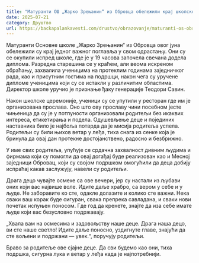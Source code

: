 ```yaml
---
title: "Матуранти ОШ „Жарко Зрењанин“ из Обровца обележили крај школског поглавља"
date: 2025-07-21
category: Друштво
url: https://backapalankavesti.com/drustvo/obrazovanje/maturanti-os-obrovca/
---
```


Матуранти Основне школе „Жарко Зрењанин“ из Обровца овог јуна обележили су крај једног важног поглавља у свом одрастању. Они су се окупили испред школе, где је у 19 часова започела свечана додела диплома. Разредна старешина се у краћем, али веома искреном обраћању, захвалила ученицима на протеклим годинама заједничког рада, као и присутним гостима на подршци, након чега су уручене дипломе ученицима који су се истакли у различитим областима. Директор школе уручио је признање ђаку генерације Теодори Савин.

Након школске церемоније, ученици су се упутили у ресторан где им је организована прослава. Оно што ову прославу чини посебном јесте чињеница да су је у потпуности организовали родитељи без икаквих интереса, етикетирања и подела. Одушевљење деце и појединих наставника било је најбоља потврда да је мисија родитеља успела. Родитељи су били њихов ветар у леђа, тиха снага из сенке која је бринула да овај дан протекне достојанствено, радосно и безбрижно.

У име свих родитеља, упућује се срдачна захвалност дивним људима и фирмама који су помогли да овај догађај буде реализован као и Месној заједници Обровац, који су својом подршком омогућили да деца добију испраћај какав заслужују, навели су родитељи.

Драга децо чувајте осмехе са ове вечери, јер су настали из љубави оних који вас највише воле. Идите даље храбро, са вером у себе и у људе. Не заборавите ко сте, одакле долазите и колико сте важни. Нека сваки ваш корак буде сигуран, свака препрека савладана, и сваки нови почетак испуњен поносом. Где год да кренете, знајте да иза себе имате људе који вас безусловно подржавају.

„Хвала вам на осмесима и задовољству наше деце. Драга наша децо, ви сте наше светло! Идите даље поносно, уздигнуте главе, знајући да сте вољени и подржани — увек.“, поручују родитељи.

Браво за родитеље ове сјајне деце. Да сви будемо као они, тиха подршка, сигурна лука и ветар у леђа када је најпотребнији.

